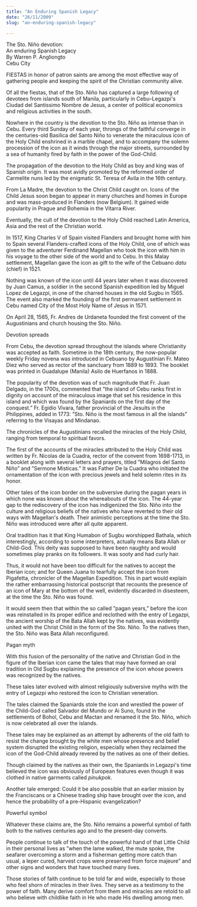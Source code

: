 ```yaml
---
title: "An Enduring Spanish Legacy"
date: "26/11/2009"
slug: "an-enduring-spanish-legacy"

---
```


The Sto. Niño devotion:  
An enduring Spanish Legacy  
By Warren P. Angliongto  
Cebu City

FIESTAS in honor of patron saints are among the most effective way of gathering people and keeping the spirit of the Christian community alive.

Of all the fiestas, that of the Sto. Niño has captured a large following of devotees from islands south of Manila, particularly in Cebu–Legazpi's Ciudad del Santissimo Nombre de Jesus, a center of political economics and religious activities in the south.

Nowhere in the country is the devotion to the Sto. Niño as intense than in Cebu. Every third Sunday of each year, throngs of the faithful converge in the centuries-old Basilica del Santo Niño to venerate the miraculous icon of the Holy Child enshrined in a marble chapel, and to accompany the solemn procession of the icon as it winds through the major streets, surrounded by a sea of humanity fired by faith in the power of the God-Child.

The propagation of the devotion to the Holy Child as boy and king was of Spanish origin. It was most avidly promoted by the reformed order of Carmelite nuns led by the enigmatic St. Teresa of Avila in the 16th century.

From La Madre, the devotion to the Christ Child caught on. Icons of the Child Jesus soon began to appear in many churches and homes in Europe and was mass-produced in Flanders (now Belgium). It gained wide popularity in Prague and Bohemia in the Vitarra River.

Eventually, the cult of the devotion to the Holy Child reached Latin America, Asia and the rest of the Christian world.

In 1517, King Charles V of Spain visited Flanders and brought home with him to Spain several Flanders-crafted icons of the Holy Child, one of which was given to the adventurer Ferdinand Magellan who took the icon with him in his voyage to the other side of the world and to Cebu. In this Malay settlement, Magellan gave the icon as gift to the wife of the Cebuano _datu_ (chief) in 1521.

Nothing was known of the icon until 44 years later when it was discovered by Juan Camus, a soldier in the second Spanish expedition led by Miguel Lopez de Legazpi, in one of the charred houses in the old Sugbu in 1565. The event also marked the founding of the first permanent settlement in Cebu named City of the Most Holy Name of Jesus in 1571.

On April 28, 1565, Fr. Andres de Urdaneta founded the first convent of the Augustinians and church housing the Sto. Niño.

Devotion spreads

From Cebu, the devotion spread throughout the islands where Christianity was accepted as faith. Sometime in the 18th century, the now-popular weekly Friday novena was introduced in Cebuano by Augustinian Fr. Mateo Diez who served as rector of the sanctuary from 1889 to 1893. The booklet was printed in Guadalupe (Manila) Asilo de Huerfanos in 1888.

The popularity of the devotion was of such magnitude that Fr. Juan Delgado, in the 1700s, commented that ”the island of Cebu ranks first in dignity on account of the miraculous image that set his residence in this island and which was found by the Spaniards on the first day of the conquest.” Fr. Egidio Vivara, father provincial of the Jesuits in the Philippines, added in 1773: ”Sto. Niño is the most famous in all the islands” referring to the Visayas and Mindanao.

The chronicles of the Augustinians recalled the miracles of the Holy Child, ranging from temporal to spiritual favors.

The first of the accounts of the miracles attributed to the Holy Child was written by Fr. Nicolas de la Cuadra, rector of the convent from 1698-1713, in a booklet along with several letters and prayers, titled ”Milagros del Santo Niño” and ”Sermone Misticas.” It was Father De la Cuadra who initiated the ornamentation of the icon with precious jewels and held solemn rites in its honor.

Other tales of the icon border on the subversive during the pagan years in which none was known about the whereabouts of the icon. The 44-year gap to the rediscovery of the icon has indigenized the Sto. Niño into the culture and religious beliefs of the natives who have reverted to their old ways with Magellan's death. Their animistic perceptions at the time the Sto. Niño was introduced were after all quite apparent.

Oral tradition has it that King Humabon of Sugbu worshipped Bathala, which interestingly, according to some interpreters, actually means Bata Allah or Child-God. This deity was supposed to have been naughty and would sometimes play pranks on its followers. It was sooty and had curly hair.

Thus, it would not have been too difficult for the natives to accept the Iberian icon; and for Queen Juana to tearfully accept the icon from Pigafetta, chronicler of the Magellan Expedition. This in part would explain the rather embarrassing historical postscript that recounts the presence of an icon of Mary at the bottom of the well, evidently discarded in disesteem, at the time the Sto. Niño was found.

It would seem then that within the so called ”pagan years,” before the icon was reinstalled in its proper edifice and reclothed with the entry of Legazpi, the ancient worship of the Bata Allah kept by the natives, was evidently united with the Christ Child in the form of the Sto. Niño. To the natives then, the Sto. Niño was Bata Allah reconfigured.

Pagan myth

With this fusion of the personality of the native and Christian God in the figure of the Iberian icon came the tales that may have formed an oral tradition in Old Sugbu explaining the presence of the icon whose powers was recognized by the natives.

These tales later evolved with almost religiously subversive myths with the entry of Legazpi who restored the icon to Christian veneration.

The tales claimed the Spaniards stole the icon and wrestled the power of the Child-God called Salvador del Mundo or Ai Suno, found in the settlements of Bohol, Cebu and Mactan and renamed it the Sto. Niño, which is now celebrated all over the islands.

These tales may be explained as an attempt by adherents of the old faith to resist the change brought by the white men whose presence and belief system disrupted the existing religion, especially when they reclaimed the icon of the God-Child already revered by the natives as one of their deities.

Though claimed by the natives as their own, the Spaniards in Legazpi's time believed the icon was obviously of European features even though it was clothed in native garments called _pinukpok_.

Another tale emerged: Could it be also possible that an earlier mission by the Franciscans or a Chinese trading ship have brought over the icon, and hence the probability of a pre-Hispanic evangelization?

Powerful symbol

Whatever these claims are, the Sto. Niño remains a powerful symbol of faith both to the natives centuries ago and to the present-day converts.

People continue to talk of the touch of the powerful hand of that Little Child in their personal lives as ”when the lame walked, the mute spoke, the seafarer overcoming a storm and a fisherman getting more catch than usual, a leper cured, harvest crops were preserved from force majeure” and other signs and wonders that have touched many lives.

Those stories of faith continue to be told far and wide, especially to those who feel shorn of miracles in their lives. They serve as a testimony to the power of faith. Many derive comfort from them and miracles are retold to all who believe with childlike faith in He who made His dwelling among men.